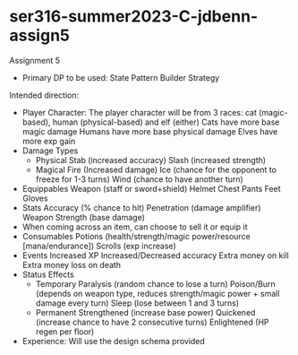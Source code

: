 # ser316-summer2023-C-jdbenn-assign5
Assignment 5

- Primary DP to be used:
    State Pattern
    Builder
    Strategy

    
Intended direction:
- Player Character:
    The player character will be from 3 races: cat (magic-based), human (physical-based) and elf (either)
    Cats have more base magic damage
    Humans have more base physical damage
    Elves have more exp gain
- Damage Types
    - Physical
        Stab (increased accuracy)
        Slash (increased strength)
    - Magical
        Fire (Increased damage)
        Ice (chance for the opponent to freeze for 1-3 turns)
        Wind (chance to have another turn)
- Equippables
    Weapon (staff or sword+shield)
    Helmet
    Chest
    Pants
    Feet
    Gloves
- Stats
    Accuracy (% chance to hit)
    Penetration (damage amplifier)
    Weapon Strength (base damage)
- When coming across an item, can choose to sell it or equip it
- Consumables
    Potions (health/strength/magic power/resource [mana/endurance])
    Scrolls (exp increase)
- Events
    Increased XP
    Increased/Decreased accuracy
    Extra money on kill
    Extra money loss on death
- Status Effects
    - Temporary
        Paralysis (random chance to lose a turn)
        Poison/Burn (depends on weapon type, reduces strength/magic power + small damage every turn)
        Sleep (lose between 1 and 3 turns)
    - Permanent
        Strengthened (increase base power)
        Quickened (increase chance to have 2 consecutive turns)
        Enlightened (HP regen per floor)
- Experience:
    Will use the design schema provided
    
